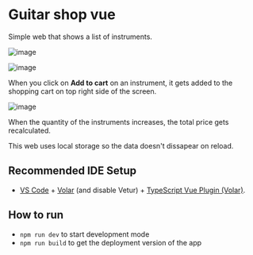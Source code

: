 # Guitar shop vue

Simple web that shows a list of instruments.

![image](https://github.com/juaamol/guitar-shop-vue/assets/50924448/86b70456-52ca-4a61-aced-f9890b803fe0)

![image](https://github.com/juaamol/guitar-shop-vue/assets/50924448/f3548534-8578-4b83-9371-19d0514d76a9)

When you click on **Add to cart** on an instrument, it gets added to the shopping cart on top right side of the screen.

![image](https://github.com/juaamol/guitar-shop-vue/assets/50924448/a898f626-5553-4dfe-922e-76b89f71a11c)

When the quantity of the instruments increases, the total price gets recalculated.

This web uses local storage so the data doesn't dissapear on reload.


## Recommended IDE Setup

- [VS Code](https://code.visualstudio.com/) + [Volar](https://marketplace.visualstudio.com/items?itemName=Vue.volar) (and disable Vetur) + [TypeScript Vue Plugin (Volar)](https://marketplace.visualstudio.com/items?itemName=Vue.vscode-typescript-vue-plugin).

## How to run

- `npm run dev` to start development mode
- `npm run build` to get the deployment version of the app
